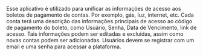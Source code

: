 Esse aplicativo é utilizado para unificar as informações de acesso aos boletos de pagamento de contas. Por exemplo, gás, luz, internet, etc.
Cada conta terá uma descrição das informações principais de acesso ao código de pagamento do boleto, como Usuário, Senha, Data de Vencimento, link de acesso. Tais informações podem ser editadas e excluídas, assim como novas contas podem ser adicionadas.
Usuários devem se registrar com um email e uma senha para acessar a plataforma.
